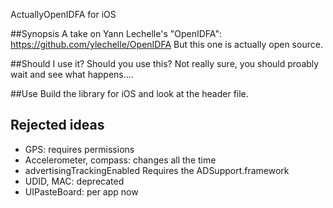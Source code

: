 
ActuallyOpenIDFA for iOS


##Synopsis
A take on Yann Lechelle's "OpenIDFA": https://github.com/ylechelle/OpenIDFA But this one is actually open source.

##Should I use it?
Should you use this?  Not really sure, you should proably wait and see what happens....

##Use
Build the library for iOS and look at the header file.

## Rejected ideas
* GPS: requires permissions
* Accelerometer, compass: changes all the time
* advertisingTrackingEnabled Requires the ADSupport.framework
* UDID, MAC: deprecated
* UIPasteBoard: per app now
